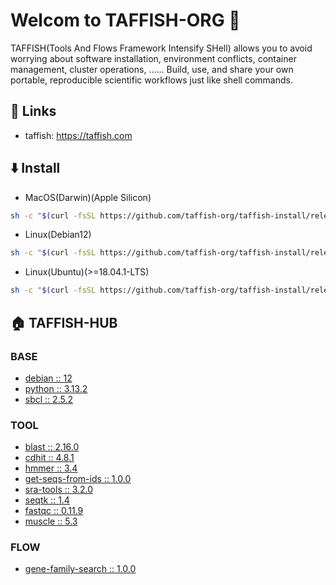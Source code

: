 # Welcom to TAFFISH-ORG 👋

TAFFISH(Tools And Flows Framework Intensify SHell) allows you to avoid worrying about software installation, environment conflicts, container management, cluster operations, ...... Build, use, and share your own portable, reproducible scientific workflows just like shell commands.



## 📎 Links
- taffish: https://taffish.com



## ⬇️ Install
- MacOS(Darwin)(Apple Silicon)

```bash
sh -c "$(curl -fsSL https://github.com/taffish-org/taffish-install/releases/download/v1.0.0/install-taffish-darwin-arm64-beta.sh)" -n
```

- Linux(Debian12)

```bash
sh -c "$(curl -fsSL https://github.com/taffish-org/taffish-install/releases/download/v1.0.0/install-taffish-debian12-amd64-beta.sh)" -n
```

- Linux(Ubuntu)(>=18.04.1-LTS)

```bash
sh -c "$(curl -fsSL https://github.com/taffish-org/taffish-install/releases/download/v1.0.0/install-taffish-ubuntu-amd64-beta.sh)" -n
```



## 🏠 TAFFISH-HUB

### BASE
- [debian :: 12](https://github.com/taffish-org/debian)
- [python :: 3.13.2](https://github.com/taffish-org/python)
- [sbcl :: 2.5.2](https://github.com/taffish-org/sbcl)

### TOOL
- [blast :: 2.16.0](https://github.com/taffish-org/blast)
- [cdhit :: 4.8.1](https://github.com/taffish-org/cdhit)
- [hmmer :: 3.4](https://github.com/taffish-org/hmmer)
- [get-seqs-from-ids :: 1.0.0](https://github.com/taffish-org/get-seqs-from-ids)
- [sra-tools :: 3.2.0](https://github.com/taffish-org/sra-tools)
- [seqtk :: 1.4](https://github.com/taffish-org/seqtk)
- [fastqc :: 0.11.9](https://github.com/taffish-org/fastqc)
- [muscle :: 5.3](https://github.com/taffish-org/muscle)

### FLOW
- [gene-family-search :: 1.0.0](https://github.com/taffish-org/gene-family-search)
